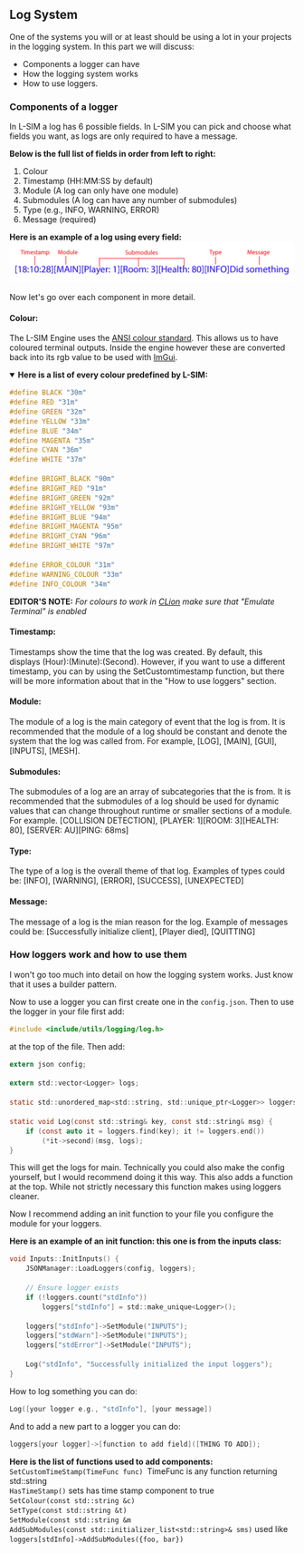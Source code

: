 ## Log System
One of the systems you will or at least should be using a lot in your projects in the logging system.
In this part we will discuss:
* Components a logger can have
* How the logging system works
* How to use loggers.

### Components of a logger
In L-SIM a log has 6 possible fields. In L-SIM you can pick and choose what fields you want, as logs are only required to have a message.

**Below is the full list of fields in order from left to right:**
1. Colour
2. Timestamp (HH:MM:SS by default)
3. Module (A log can only have one module)
4. Submodules (A log can have any number of submodules)
5. Type (e.g., INFO, WARNING, ERROR)
6. Message (required)

**Here is an example of a log using every field:**
![components.png](imgs/components.png)

Now let's go over each component in more detail.

#### Colour:
The L-SIM Engine uses the [ANSI colour standard](https://i.sstatic.net/9UVnC.png). This allows us to have coloured terminal outputs.
Inside the engine however these are converted back into its rgb value to be used with [ImGui](https://github.com/ocornut/imgui).
<details open>
    <summary role="button" class="outline secondary"><strong>Here is a list of every colour predefined by L-SIM:</strong></summary>
<article>

```c
#define BLACK "30m"
#define RED "31m"
#define GREEN "32m"
#define YELLOW "33m"
#define BLUE "34m"
#define MAGENTA "35m"
#define CYAN "36m"
#define WHITE "37m"

#define BRIGHT_BLACK "90m"
#define BRIGHT_RED "91m"
#define BRIGHT_GREEN "92m"
#define BRIGHT_YELLOW "93m"
#define BRIGHT_BLUE "94m"
#define BRIGHT_MAGENTA "95m"
#define BRIGHT_CYAN "96m"
#define BRIGHT_WHITE "97m"

#define ERROR_COLOUR "31m"
#define WARNING_COLOUR "33m"
#define INFO_COLOUR "34m"
```
</article>
</details>

**EDITOR'S NOTE:**
_For colours to work in [CLion](https://www.jetbrains.com/clion) make sure that "Emulate Terminal" is enabled_

#### Timestamp:
Timestamps show the time that the log was created.
By default, this displays (Hour):(Minute):(Second). 
However, if you want to use a different timestamp, you can by using the SetCustomtimestamp function, but there will be more information about that in the "How to use loggers" section.

#### Module:
The module of a log is the main category of event that the log is from.
It is recommended that the module of a log should be constant and denote the system that the log was called from. For example, [LOG], [MAIN], [GUI], [INPUTS], [MESH].

#### Submodules:
The submodules of a log are an array of subcategories that the is from.
It is recommended that the submodules of a log should be used for dynamic values that can change throughout runtime or smaller sections of a module.
For example. [COLLISION DETECTION], [PLAYER: 1][ROOM: 3][HEALTH: 80], [SERVER: AU][PING: 68ms]

#### Type:
The type of a log is the overall theme of that log.
Examples of types could be: [INFO], [WARNING], [ERROR], [SUCCESS], [UNEXPECTED]

#### Message:
The message of a log is the mian reason for the log.
Example of messages could be: [Successfully initialize client], [Player died], [QUITTING]

### How loggers work and how to use them
I won't go too much into detail on how the logging system works.
Just know that it uses a builder pattern.

Now to use a logger you can first create one in the `config.json`.
Then to use the logger in your file first add:
```c
#include <include/utils/logging/log.h>
```
at the top of the file. Then add:
```c
extern json config;

extern std::vector<Logger> logs;

static std::unordered_map<std::string, std::unique_ptr<Logger>> loggers;

static void Log(const std::string& key, const std::string& msg) {
    if (const auto it = loggers.find(key); it != loggers.end())
        (*it->second)(msg, logs);
}
```
This will get the logs for main. Technically you could also make the config yourself, but I would recommend doing it this way.
This also adds a function at the top. While not strictly necessary this function makes using loggers cleaner.

Now I recommend adding an init function to your file you configure the module for your loggers.

**Here is an example of an init function: this one is from the inputs class:**
```c
void Inputs::InitInputs() {
    JSONManager::LoadLoggers(config, loggers);

    // Ensure logger exists
    if (!loggers.count("stdInfo"))
        loggers["stdInfo"] = std::make_unique<Logger>();

    loggers["stdInfo"]->SetModule("INPUTS");
    loggers["stdWarn"]->SetModule("INPUTS");
    loggers["stdError"]->SetModule("INPUTS");

    Log("stdInfo", "Successfully initialized the input loggers");
}
```
How to log something you can do:
```c
Log([your logger e.g., "stdInfo"], [your message])
```
And to add a new part to a logger you can do:
```c
loggers[your logger]->[function to add field]([THING TO ADD]);
```
**Here is the list of functions used to add components:**\
`SetCustomTimeStamp(TimeFunc func) `TimeFunc is any function returning std::string\
`HasTimeStamp()` sets has time stamp component to true\
`SetColour(const std::string &c)`\
`SetType(const std::string &t)`\
`SetModule(const std::string &m`\
`AddSubModules(const std::initializer_list<std::string>& sms)` used like `loggers[stdInfo]->AddSubModules({foo, bar})`
